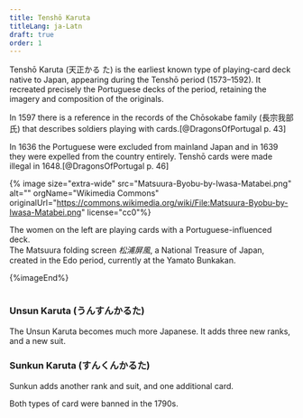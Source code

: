 ```yaml
---
title: Tenshō Karuta
titleLang: ja-Latn
draft: true
order: 1
---
```


<span lang="ja-Latn" class="noun">Tenshō Karuta</span> (<span lang="ja">天正かる
た</span>) is the earliest known type of playing-card deck native to Japan,
appearing during the <span lang="ja-Latn" class="noun">Tenshō</span> period
(1573–1592). It recreated precisely the Portuguese decks of the period,
retaining the imagery and composition of the originals.

In 1597 there is a reference in the records of the <span lang="ja-Latn"
class="noun">Chōsokabe</span> family (<span lang="ja">長宗我部氏</span>) that
describes soldiers playing with cards.[@DragonsOfPortugal p. 43]

In 1636 the Portuguese were excluded from mainland Japan and in 1639 they were
expelled from the country entirely. <span lang="ja-Latn"
class="noun">Tenshō</span> cards were made illegal in 1648.[@DragonsOfPortugal
p. 46]

{% image
size="extra-wide"
src="Matsuura-Byobu-by-Iwasa-Matabei.png"
alt="" 
orgName="Wikimedia Commons"
originalUrl="https://commons.wikimedia.org/wiki/File:Matsuura-Byobu-by-Iwasa-Matabei.png"
license="cc0"%}

The women on the left are playing cards with a Portuguese-influenced deck.<br/>
The Matsuura folding screen <cite lang="ja">松浦屏風</cite>, a National Treasure of Japan, created in the Edo period, currently at the <span lang="ja-Latn" class="noun">Yamato Bunkakan</span>.

{%imageEnd%}

<figure itemscope="itemscope" itemtype="http://schema.org/CreativeWork" class="wide"><img
itemprop="image" src="/images/" alt="" />
<figcaption></figcaption></figure>


### <span lang="ja-Latn" class="noun">Unsun Karuta</span> (<span lang="ja">うんすんかるた</span>)

The Unsun Karuta becomes much more Japanese. It adds three new ranks, and a new suit.

### <span lang="ja-Latn" class="noun">Sunkun Karuta</span> (<span lang="ja">すんくんかるた</span>)


Sunkun adds another rank and suit, and one additional card.

Both types of card were banned in the 1790s.
